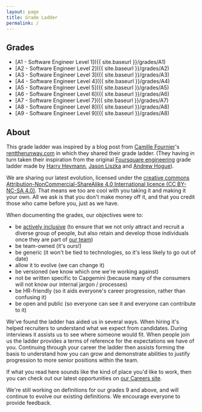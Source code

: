 ```yaml
---
layout: page
title: Grade Ladder
permalink: /
---
```


## Grades
* [A1 - Software Engineer Level 1]({{ site.baseurl }}/grades/A1)
* [A2 - Software Engineer Level 2]({{ site.baseurl }}/grades/A2)
* [A3 - Software Engineer Level 3]({{ site.baseurl }}/grades/A3)
* [A4 - Software Engineer Level 4]({{ site.baseurl }}/grades/A4)
* [A5 - Software Engineer Level 5]({{ site.baseurl }}/grades/A5)
* [A6 - Software Engineer Level 6]({{ site.baseurl }}/grades/A6)
* [A7 - Software Engineer Level 7]({{ site.baseurl }}/grades/A7)
* [A8 - Software Engineer Level 8]({{ site.baseurl }}/grades/A8)
* [A9 - Software Engineer Level 9]({{ site.baseurl }}/grades/A8)

## About
This grade ladder was inspired by a blog post from [Camille Fournier](https://twitter.com/skamille)'s [renttherunway.com](http://dresscode.renttherunway.com/blog/ladder) in which they shared their grade ladder. (They having in turn taken their  inspiration from the original [Foursquare engineering](http://engineering.foursquare.com/) grade ladder made by [Harry Heymann](https://twitter.com/harryh), [Jason Liszka](https://twitter.com/jliszka) and [Andrew Hogue](https://twitter.com/ahogue)).

We are sharing our latest evolution, licensed under the [creative commons Attribution-NonCommercial-ShareAlike 4.0 International licence (CC BY-NC-SA 4.0)](https://creativecommons.org/licenses/by-nc-sa/4.0/). That means we too are cool with you taking it and making it your own. All we ask is that you don't make money off it, and that you credit those who came before you, just as we have.

When documenting the grades, our objectives were to:

* be [actively inclusive](https://www.capgemini.com/gb-en/our-active-inclusion-strategy/) (to ensure that we not only attract and recruit a diverse group of people, but also retain and develop those individuals once they are part of [our team](https://www.capgemini.com/gb-en/careers/meet-our-people/))
* be team-owned (it's ours!)
* be generic (it won't be tied to technologies, so it's less likely to go out of date)
* allow it to evolve (we can change it)
* be versioned (we know which one we're working against)
* not be written specific to Capgemini (because many of the consumers will not know our internal jargon / processes)
* be HR-friendly (so it aids everyone's career progression, rather than confusing it)
* be open and public (so everyone can see it and everyone can contribute to it)

We've found the ladder has aided us in several ways. When hiring it's helped recruiters to understand what we expect from candidates. During interviews it assists us to see where someone would fit. When people join us the ladder provides a terms of reference for the expectations we have of you. Continuing through your career the ladder then assists forming the basis to understand how you can grow and demonstrate abilities to justify progression to more senior positions within the team.

If what you read here sounds like the kind of place you'd like to work, then you can check out our latest opportunities on [our Careers site](https://www.capgemini.com/gb-en/careers/).

We're still working on definitions for our grades 9 and above, and will continue to evolve our existing definitions. We encourage everyone to provide feedback.
